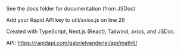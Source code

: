 See the docs folder for documentation (from JSDoc)

Add your Rapid API key to util/axios.js on line 26

Created with TypeScript, Next.js (React), Tailwind, axios, and JSDoc.

API: https://rapidapi.com/gabrielvanderlei/api/math6/
